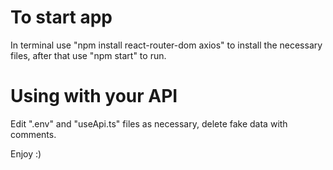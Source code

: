 # To start app

In terminal use "npm install react-router-dom axios" to install the necessary files, after that use "npm start" to run.

# Using with your API

Edit ".env" and "useApi.ts" files as necessary, delete fake data with comments.

Enjoy :)



